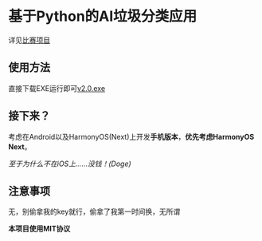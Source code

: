 # 基于Python的AI垃圾分类应用
详见[比赛项目](https://github.com/GoogleEdge/SRSC_JDYC_710/blob/main/idea.md)

## 使用方法

直接下载EXE运行即可[v2.0.exe](https://github.com/GoogleEdge/Rubbish_Classify_Python/releases/download/v2.2.0/V2.0.exe)

## 接下来？

考虑在Android以及HarmonyOS(Next)上开发**手机版本**，**优先考虑HarmonyOS Next**。

*至于为什么不在iOS上......没钱！(Doge)*

## 注意事项

无，别偷拿我的key就行，偷拿了我第一时间换，无所谓

**本项目使用MIT协议**
